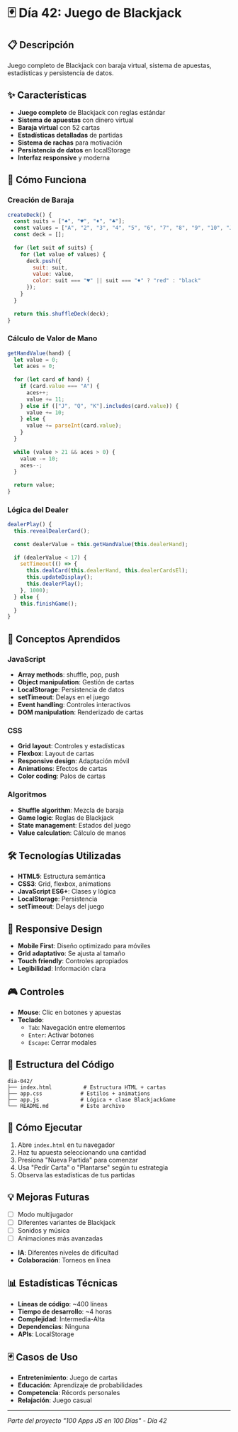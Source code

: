 # 🃏 Día 42: Juego de Blackjack

## 📋 Descripción
Juego completo de Blackjack con baraja virtual, sistema de apuestas, estadísticas y persistencia de datos.

## ✨ Características
- **Juego completo** de Blackjack con reglas estándar
- **Sistema de apuestas** con dinero virtual
- **Baraja virtual** con 52 cartas
- **Estadísticas detalladas** de partidas
- **Sistema de rachas** para motivación
- **Persistencia de datos** en localStorage
- **Interfaz responsive** y moderna

## 🚀 Cómo Funciona

### Creación de Baraja
```javascript
createDeck() {
  const suits = ["♠", "♥", "♦", "♣"];
  const values = ["A", "2", "3", "4", "5", "6", "7", "8", "9", "10", "J", "Q", "K"];
  const deck = [];
  
  for (let suit of suits) {
    for (let value of values) {
      deck.push({
        suit: suit,
        value: value,
        color: suit === "♥" || suit === "♦" ? "red" : "black"
      });
    }
  }
  
  return this.shuffleDeck(deck);
}
```

### Cálculo de Valor de Mano
```javascript
getHandValue(hand) {
  let value = 0;
  let aces = 0;
  
  for (let card of hand) {
    if (card.value === "A") {
      aces++;
      value += 11;
    } else if (["J", "Q", "K"].includes(card.value)) {
      value += 10;
    } else {
      value += parseInt(card.value);
    }
  }
  
  while (value > 21 && aces > 0) {
    value -= 10;
    aces--;
  }
  
  return value;
}
```

### Lógica del Dealer
```javascript
dealerPlay() {
  this.revealDealerCard();
  
  const dealerValue = this.getHandValue(this.dealerHand);
  
  if (dealerValue < 17) {
    setTimeout(() => {
      this.dealCard(this.dealerHand, this.dealerCardsEl);
      this.updateDisplay();
      this.dealerPlay();
    }, 1000);
  } else {
    this.finishGame();
  }
}
```

## 🎯 Conceptos Aprendidos

### JavaScript
- **Array methods**: shuffle, pop, push
- **Object manipulation**: Gestión de cartas
- **LocalStorage**: Persistencia de datos
- **setTimeout**: Delays en el juego
- **Event handling**: Controles interactivos
- **DOM manipulation**: Renderizado de cartas

### CSS
- **Grid layout**: Controles y estadísticas
- **Flexbox**: Layout de cartas
- **Responsive design**: Adaptación móvil
- **Animations**: Efectos de cartas
- **Color coding**: Palos de cartas

### Algoritmos
- **Shuffle algorithm**: Mezcla de baraja
- **Game logic**: Reglas de Blackjack
- **State management**: Estados del juego
- **Value calculation**: Cálculo de manos

## 🛠️ Tecnologías Utilizadas
- **HTML5**: Estructura semántica
- **CSS3**: Grid, flexbox, animations
- **JavaScript ES6+**: Clases y lógica
- **LocalStorage**: Persistencia
- **setTimeout**: Delays del juego

## 📱 Responsive Design
- **Mobile First**: Diseño optimizado para móviles
- **Grid adaptativo**: Se ajusta al tamaño
- **Touch friendly**: Controles apropiados
- **Legibilidad**: Información clara

## 🎮 Controles
- **Mouse**: Clic en botones y apuestas
- **Teclado**: 
  - `Tab`: Navegación entre elementos
  - `Enter`: Activar botones
  - `Escape`: Cerrar modales

## 🔧 Estructura del Código
```
dia-042/
├── index.html          # Estructura HTML + cartas
├── app.css            # Estilos + animations
├── app.js             # Lógica + clase BlackjackGame
└── README.md          # Este archivo
```

## 🚀 Cómo Ejecutar
1. Abre `index.html` en tu navegador
2. Haz tu apuesta seleccionando una cantidad
3. Presiona "Nueva Partida" para comenzar
4. Usa "Pedir Carta" o "Plantarse" según tu estrategia
5. Observa las estadísticas de tus partidas

## 💡 Mejoras Futuras
- [ ] Modo multijugador
- [ ] Diferentes variantes de Blackjack
- [ ] Sonidos y música
- [ ] Animaciones más avanzadas
- **IA**: Diferentes niveles de dificultad
- **Colaboración**: Torneos en línea

## 📊 Estadísticas Técnicas
- **Líneas de código**: ~400 líneas
- **Tiempo de desarrollo**: ~4 horas
- **Complejidad**: Intermedia-Alta
- **Dependencias**: Ninguna
- **APIs**: LocalStorage

## 🃏 Casos de Uso
- **Entretenimiento**: Juego de cartas
- **Educación**: Aprendizaje de probabilidades
- **Competencia**: Récords personales
- **Relajación**: Juego casual

---
*Parte del proyecto "100 Apps JS en 100 Días" - Día 42*
